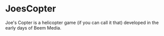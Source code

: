 # JoesCopter
Joe's Copter is a helicopter game (if you can call it that) developed in the early days of Beem Media.
